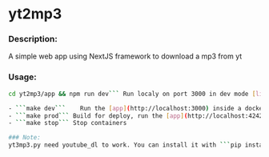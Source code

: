 # yt2mp3

### Description:
A simple web app using NextJS framework to download a mp3 from yt

### Usage:
```bash
cd yt2mp3/app && npm run dev```	Run localy on port 3000 in dev mode [link](http://localhost:3000)

- ```make dev```	Run the [app](http://localhost:3000) inside a docker container
- ```make prod``` Build for deploy, run the [app](http://localhost:4242) inside a docker container
- ```make stop``` Stop containers

### Note:
yt3mp3.py need youtube_dl to work. You can install it with ```pip install youtube_dl```
